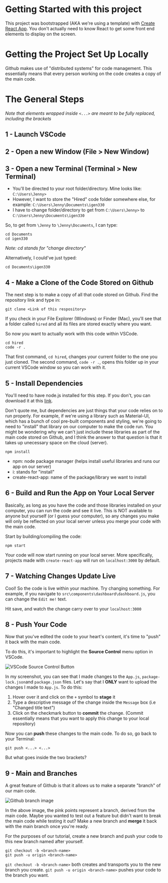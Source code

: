 # Getting Started with this project

This project was bootstrapped (AKA we're using a template) with [Create React App](https://github.com/facebook/create-react-app).
You don't actually need to know React to get some front end elements to display on the screen.

# Getting the Project Set Up Locally

Github makes use of "distributed systems" for code management. This essentially means that every person working on the code creates a copy of the main code.

# The General Steps
*Note that elements wrapped inside* `<...>` *are meant to be fully replaced, including the brackets*

## 1 - Launch VSCode
## 2 - Open a new Window (File > New Window)
## 3 - Open a new Terminal (Terminal > New Terminal)

- You'll be directed to your root folder/directory. Mine looks like: `C:\Users\Jenny>`
- However, I want to store the "Hired" code folder somewhere else, for example: `C:\Users\Jenny\Documents\igen330`
- I have to change folder/directory to get from `C:\Users\Jenny>` to `C:\Users\Jenny\Documents\igen330`

So, to get from `\Jenny` to `\Jenny\Documents`, I can type:

```
cd Documents
cd igen330
```
*Note: cd stands for "change directory"*

Alternatively, I could've just typed:

```
cd Documents\igen330
```

## 4 - Make a Clone of the Code Stored on Github

The next step is to make a copy of all that code stored on Github. Find the repository link and type in:

```
git clone <Link of this respository>
```

If you check in your File Explorer (Windows) or Finder (Mac), you'll see that a folder called `hired` and all its files are stored exactly where you want.

So now you want to actually work with this code within VSCode.
```
cd hired
code -r .
```

That first command, `cd hired`, changes your current folder to the one you just cloned. The second command, `code -r .`, opens this folder up in your current VSCode window so you can work with it.

## 5 - Install Dependencies

You'll need to have node.js installed for this step. If you don't, you can download it at this [link](https://nodejs.org/en/).

Don't quote me, but dependencies are just things that your code relies on to run properly. For example, if we're using a library such as Material-UI, which has a bunch of cool pre-built components and styling, we're going to need to "install" that library on our computer to make the code run. You might be wondering why we can't just include these libraries as part of the main code stored on Github, and I think the answer to that question is that it takes up unecessary space on the cloud (server).

```
npm install
```

- npm: node package manager (helps install useful libraries and runs our app on our server)
- i: stands for "install"
- create-react-app: name of the package/library we want to install

## 6 - Build and Run the App on Your Local Server

Basically, as long as you have the code and those libraries installed on your computer, you can run the code and see it live. This is NOT available to anyone but yourself (or I guess your computer), so any changes you make will only be reflected on your local server unless you merge your code with the main code.

Start by building/compiling the code:

```
npm start
```

Your code will now start running on your local server. More specifically, projects made with `create-react-app` will run on `localhost:3000` by default.

## 7 - Watching Changes Update Live

Cool! So the code is live within your machine. Try changing something. For example, if you navigate to `src\components\dashboard\dashboard.js`, you can change the `Edit me!` text.

Hit save, and watch the change carry over to your `localhost:3000`

## 8 - Push Your Code 

Now that you've edited the code to your heart's content, it's time to "push" it back with the main code.

To do this, it's important to highlight the **Source Control** menu option in VSCode.

![VSCode Source Control Button](https://scontent.fyyc2-1.fna.fbcdn.net/v/t1.15752-9/125253189_416578552709045_4270073222403703330_n.png?_nc_cat=106&ccb=2&_nc_sid=ae9488&_nc_ohc=JI8n9twudXQAX_cRPq_&_nc_ht=scontent.fyyc2-1.fna&oh=c52fab60b8a7f66364e512be0a856bf1&oe=5FDBCB5F)

In my screenshot, you can see that I made changes to the `App.js`, `package-lock.json`and `package.json` files. Let's say that I **ONLY** want to upload the changes I made to `App.js`. To do this: 

1. Hover over it and click on the `+` symbol to **stage** it
2. Type a descriptive message of the change inside the `Message` box (i.e "Changed title text")
3. Click on the checkmark button to **commit** the change. (Commit essentially means that you want to apply this change to your local repository)

Now you can **push** these changes to the main code. To do so, go back to your Terminal:
```
git push <...> <...>
```
But what goes inside the two brackets?

## 9 - Main and Branches

A great feature of Github is that it allows us to make a separate "branch" of our main code.

![Github branch image](https://nvie.com/img/fb@2x.png)

In the above image, the pink points represent a branch, derived from the main code. Maybe you wanted to test out a feature but didn't want to break the main code while testing it out? Make a new branch and **merge** it back with the main branch once you're ready. 

For the purposes of our tutorial, create a new branch and push your code to this new branch named after yourself.
```
git checkout -b <branch-name>
git push -u origin <branch-name>
```

`git checkout -b <branch-name>` both creates and transports you to the new branch you create. `git push -u origin <branch-name>` pushes your code to the branch you want.

